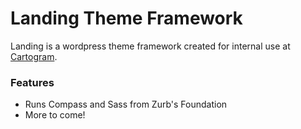Landing Theme Framework
=======================

Landing is a wordpress theme framework created for internal use at [Cartogram](https://www.studiocartogram.com).

### Features

* Runs Compass and Sass from Zurb's Foundation
* More to come!